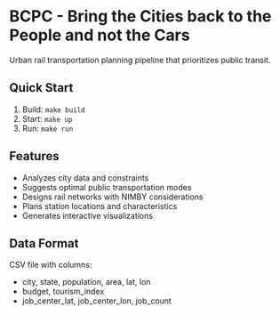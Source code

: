 # BCPC - Bring the Cities back to the People and not the Cars

Urban rail transportation planning pipeline that prioritizes public transit.

## Quick Start

1. Build: `make build`
2. Start: `make up`
3. Run: `make run`

## Features

- Analyzes city data and constraints
- Suggests optimal public transportation modes
- Designs rail networks with NIMBY considerations
- Plans station locations and characteristics
- Generates interactive visualizations

## Data Format

CSV file with columns:
- city, state, population, area, lat, lon
- budget, tourism_index
- job_center_lat, job_center_lon, job_count
